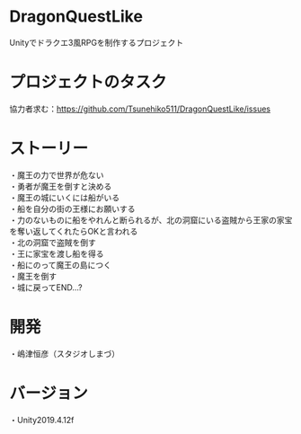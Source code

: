 # DragonQuestLike
Unityでドラクエ3風RPGを制作するプロジェクト

# プロジェクトのタスク
協力者求む：https://github.com/Tsunehiko511/DragonQuestLike/issues

# ストーリー
・魔王の力で世界が危ない  
・勇者が魔王を倒すと決める  
・魔王の城にいくには船がいる  
・船を自分の街の王様にお願いする  
・力のないものに船をやれんと断られるが、北の洞窟にいる盗賊から王家の家宝を奪い返してくれたらOKと言われる  
・北の洞窟で盗賊を倒す  
・王に家宝を渡し船を得る  
・船にのって魔王の島につく  
・魔王を倒す  
・城に戻ってEND...?

# 開発
・嶋津恒彦（スタジオしまづ）

# バージョン
・Unity2019.4.12f
